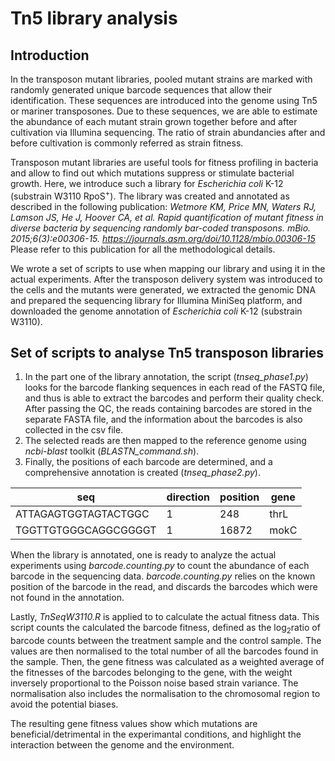 # Tn5 library analysis
## Introduction

In the transposon mutant libraries, pooled mutant strains are marked with randomly generated unique barcode sequences that allow their identification. These sequences are introduced into the genome using Tn5 or mariner transposones. Due to these sequences, we are able to estimate the abundance of each mutant strain grown together before and after cultivation via Illumina sequencing. The ratio of strain abundancies after and before cultivation is commonly referred as strain fitness.

Transposon mutant libraries are useful tools for fitness profiling in bacteria and allow to find out which mutations suppress or stimulate bacterial growth. Here, we introduce such a library for *Escherichia coli* K-12 (substrain W3110 RpoS<sup>+</sup>). The library was created and annotated as described in the following publication:
*Wetmore KM, Price MN, Waters RJ, Lamson JS, He J, Hoover CA, et al. Rapid quantification of mutant fitness in diverse bacteria by sequencing randomly bar-coded transposons. mBio. 2015;6(3):e00306-15.
https://journals.asm.org/doi/10.1128/mbio.00306-15*
Please refer to this publication for all the methodological details.


We wrote a set of scripts to use when mapping our library and using it in the actual experiments.
After the transposon delivery system was introduced to the cells and the mutants were generated, we extracted the genomic DNA and prepared the sequencing library for Illumina MiniSeq platform, and downloaded the genome annotation of *Escherichia coli* K-12 (substrain W3110).

## Set of scripts to analyse Tn5 transposon libraries

1. In the part one of the library annotation, the script (*tnseq_phase1.py*) looks for the barcode flanking sequences in each read of the FASTQ file, and thus is able to extract the barcodes and perform their quality check. After passing the QC, the reads containing barcodes are stored in the separate FASTA file, and the information about the barcodes is also collected in the csv file.
2. The selected reads are then mapped to the reference genome using *ncbi-blast* toolkit (*BLASTN_command.sh*).
3. Finally, the positions of each barcode are determined, and a comprehensive annotation is created (*tnseq_phase2.py*).

| seq | direction | position | gene |
| --- | --- | --- | --- |
| ATTAGAGTGGTAGTACTGGC | 1 | 248 | thrL |
| TGGTTGTGGGCAGGCGGGGT | 1 | 16872 | mokC |

When the library is annotated, one is ready to analyze the actual experiments using *barcode.counting.py* to count the abundance of each barcode in the sequencing data. *barcode.counting.py* relies on the known position of the barcode in the read, and discards the barcodes which were not found in the annotation.

Lastly, *TnSeqW3110.R* is applied to to calculate the actual fitness data. This script counts the calculated the barcode fitness, defined as the log<sub>2</sub>ratio of barcode counts between the treatment sample and the control sample. The values are then normalised to the total number of all the barcodes found in the sample. Then, the gene fitness was calculated as a weighted average of the fitnesses of the barcodes belonging to the gene, with the weight inversely proportional to the Poisson noise based strain variance. The normalisation also includes the normalisation to the chromosomal region to avoid the potential biases.

The resulting gene fitness values show which mutations are beneficial/detrimental in the experimantal conditions, and highlight the interaction between the genome and the environment.
